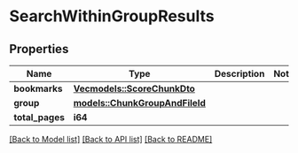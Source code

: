 # SearchWithinGroupResults

## Properties

Name | Type | Description | Notes
------------ | ------------- | ------------- | -------------
**bookmarks** | [**Vec<models::ScoreChunkDto>**](ScoreChunkDTO.md) |  | 
**group** | [**models::ChunkGroupAndFileId**](ChunkGroupAndFileId.md) |  | 
**total_pages** | **i64** |  | 

[[Back to Model list]](../README.md#documentation-for-models) [[Back to API list]](../README.md#documentation-for-api-endpoints) [[Back to README]](../README.md)


